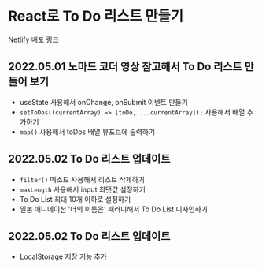 # React로 To Do 리스트 만들기
[Netlify 배포 링크](https://app.netlify.com/sites/brilliant-cranachan-4b5cc5/overview)
## 2022.05.01 노마드 코더 영상 참고해서 To Do 리스트 만들어 보기
- useState 사용해서 onChange, onSubmit 이벤트 만들기
- `setToDos((currentArray) => [toDo, ...currentArray]);` 사용해서 배열 추가하기
-  `map()` 사용해서 toDos 배열 뷰포트에 출력하기

## 2022.05.02 To Do 리스트 업데이트
- `filter()` 메소드 사용해서 리스트 삭제하기
- `maxLength` 사용해서 input 최댓값 설정하기
- To Do List 최대 10개 이하로 설정하기 
- 일본 애니메이션 '너의 이름은' 패러디해서 To Do List 디자인하기

## 2022.05.02 To Do 리스트 업데이트
- LocalStorage 저장 기능 추가